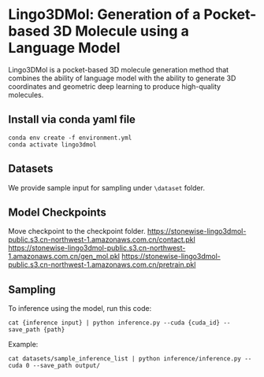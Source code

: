 # Lingo3DMol: Generation of a Pocket-based 3D Molecule using a Language Model
Lingo3DMol is a pocket-based 3D molecule generation method that combines the ability of language model with the ability to generate 3D coordinates and geometric deep learning to produce high-quality molecules. 

## Install via conda yaml file
```
conda env create -f environment.yml
conda activate lingo3dmol
```
## Datasets
We provide sample input for sampling under `\dataset` folder.

## Model Checkpoints
Move checkpoint to the checkpoint folder.
https://stonewise-lingo3dmol-public.s3.cn-northwest-1.amazonaws.com.cn/contact.pkl
https://stonewise-lingo3dmol-public.s3.cn-northwest-1.amazonaws.com.cn/gen_mol.pkl
https://stonewise-lingo3dmol-public.s3.cn-northwest-1.amazonaws.com.cn/pretrain.pkl

## Sampling
To inference using the model, run this code:
```
cat {inference input} | python inference.py --cuda {cuda_id} --save_path {path}
```
Example:
```
cat datasets/sample_inference_list | python inference/inference.py --cuda 0 --save_path output/
```
